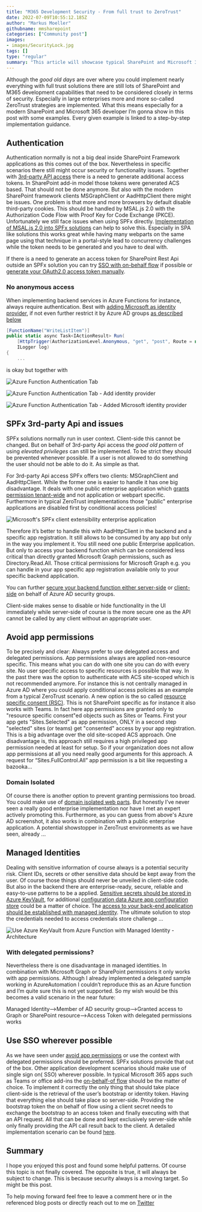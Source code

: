 ```yaml
---
title: "M365 Development Security - From full trust to ZeroTrust"
date: 2022-07-09T10:55:12.185Z
author: "Markus Moeller"
githubname: mmsharepoint
categories: ["Community post"]
images:
- images/SecurityLock.jpg
tags: []
type: "regular"
summary: "This article will showcase typical SharePoint and Microsoft 365 development security patterns. Those patterns can be applied especially in so-called ZeroTrust environments, too, and are linked to step-by-step implementation guidances."
---
```


Although the *good old days* are over where you could implement nearly everything with full trust solutions there are still lots of SharePoint and M365 development capabilities that need to be considered closely in terms of security. Especially in large enterprises more and more so-called ZeroTrust strategies are implemented. What this means especially for a modern SharePoint and Microsoft 365 developer I’m gonna show in this post with some examples. Every given example is linked to a step-by-step implementation guidance.

## Authentication

Authentication normally is not a big deal inside SharePoint Framework applications as this comes out of the box. Nevertheless in specific scenarios there still might occur security or functionality issues. Together with [3rd-party API access](#spfx-3rd-party-api-and-issues) there is a need to generate additional access tokens. In SharePoint add-in model those tokens were generated ACS based. That should not be done anymore. But also with the modern SharePoint framework clients MSGraphClient or AadHttpClient there might be issues. One problem is that more and more browsers by default disable third-party cookies. This should be handled by MSAL.js 2.0 with the Authorization Code Flow with Proof Key for Code Exchange (PKCE). Unfortunately we still face issues when using SPFx directly. [Implementation of MSAL.js 2.0 into SPFx solutions](https://mmsharepoint.wordpress.com/2020/08/15/using-msal-js-2-0-in-sharepoint-framework-spfx/) can help to solve this. Especially in SPA like solutions this works great while having many webparts on the same page using that technique in a portal-style lead to concurrency challenges while the token needs to be generated and you have to deal with.

If there is a need to generate an access token for SharePoint Rest Api outside an SPFx solution you can try [SSO with on-behalf flow](https://mmsharepoint.wordpress.com/2021/06/22/use-sharepoint-rest-api-in-microsoft-teams-with-sso-and-on-behalf-flow/) if possible or [generate your OAuth2.0 access token manually](https://mmsharepoint.wordpress.com/2021/12/04/testing-an-azure-function-using-delegated-access-with-postman/).

### No anonymous access

When implementing backend services in Azure Functions for instance, always require authentication. Best with [adding Microsoft as identity provider](https://mmsharepoint.wordpress.com/2022/06/04/fluidframework-and-azure-fluid-relay-service/#userauth), if not even further restrict it by Azure AD groups [as described below](#secure-user-specific)

```cs
[FunctionName("WriteListItem")]
public static async Task<IActionResult> Run(
    [HttpTrigger(AuthorizationLevel.Anonymous, "get", "post", Route = null)] HttpRequest req,
    ILogger log)
{
    ...
```

is okay but together with

![Azure Function Authentication Tab](images/03azfuncauthsettings.jpg)

![Azure Function Authentication Tab - Add identity provider](images/04addmsftauthprovidertoazfunc.jpg)

![Azure Function Authentication Tab - Added Microsoft identity provider](images/05editazfuncidentityproviderapp.jpg)

## SPFx 3rd-party Api and issues

SPFx solutions normally run in user context. Client-side this cannot be changed. But on behalf of 3rd-party Api access the *good old pattern* of using _elevated privileges_ can still be implemented. To be strict they should be prevented whenever possible. If a user is not allowed to do something the user should not be able to do it. As simple as that.

For 3rd-party Api access SPFx offers two clients: MSGraphClient and AadHttpClient. While the former one is easier to handle it has one big disadvantage. It deals with one public enterprise application which [grants permission tenant-wide](https://www.wictorwilen.se/blog/sharepoint-framework-and-microsoft-graph-access-convenient-but-be-very-careful/) and not application or webpart specific. Furthermore in typical ZeroTrust implementations those "public" enterprise applications are disabled first by conditional access policies!

![Microsoft's SPFx client extensibility enterprise application](images/SPFxClientExtensebiltyEnterpriseApp.png)

<a name="secure-user-specific"></a>

Therefore it’s better to handle this with AadHttpClient in the backend and a specific app registration. It still allows to be consumed by any app but only in the way you implement it. 
You still need one public Enterprise application. But only to access your backend function which can be considered less critical than directly granted Microsoft Graph permissions, such as Directory.Read.All. Those critical permissions for Microsoft Graph e.g. you can handle in your app specific app registration available only to your specific backend application. 

You can further [secure your backend function either server-side](https://mmsharepoint.wordpress.com/2022/03/02/restrict-calls-from-spfx-inside-azure-functions/) or [client-side](https://mmsharepoint.wordpress.com/2021/08/20/restrict-calls-to-azure-functions-from-spfx/) on behalf of Azure AD security groups.

Client-side makes sense to disable or hide functionality in the UI immediately while server-side of course is the more secure one as the API cannot be called by any client without an appropriate user. 

<a name="avoid-app-permissions"></a>
## Avoid app permissions

To be precisely and clear: Always prefer to use delegated access and delegated permissions. App permissions always are applied non-resource specific. This means what you can do with one site you can do with every site. No user specific access to specific resources is possible that way. In the past there was the option to authenticate with ACS site-scoped which is not recommended anymore. For instance this is not centrally managed in Azure AD where you could apply conditional access policies as an example from a typical ZeroTrust scenario. A new option is the so called [resource specific consent (RSC)](https://mmsharepoint.wordpress.com/2021/08/18/accessing-sharepoint-sites-with-resource-specific-consent-rsc-and-microsoft-graph/). This is not SharePoint specific as for instance it also works with Teams. 
In fact here app permissions are granted only to "resource specific consent"ed objects such as Sites or Teams. First your app gets "Sites.Selected" as app permission, ONLY in a second step "selected" sites (or teams) get "consented" access by your app registration.
This is a big advantage over the old site-scoped ACS approach. One disadvantage is, this approach still requires a high privileged app permission needed at least for setup. So if your organization does not allow app permissions at all you need really good arguments for this approach. A request for “Sites.FullControl.All” app permission is a bit like requesting a bazooka...

### Domain Isolated

Of course there is another option to prevent granting permissions too broad. You could make use of [domain isolated web parts](https://learn.microsoft.com/en-us/sharepoint/dev/spfx/web-parts/isolated-web-parts?WT.mc_id=M365-MVP-5004617). But honestly I’ve never seen a really good enterprise implementation nor have I met an expert actively promoting this. Furthermore, as you can guess from above's Azure AD screenshot, it also works in combination with a public enterprise application. A potential showstopper in ZeroTrust environments as we have seen, already ...

## Managed Identities

Dealing with sensitive information of course always is a potential security risk. Client IDs, secrets or other sensitive data should be kept away from the user. Of course those things should never be unveiled in client-side code. But also in the backend there are enterprise-ready, secure, reliable and easy-to-use patterns to be a applied. [Sensitive secrets should be stored in Azure KeyVault](https://mmsharepoint.wordpress.com/2019/01/11/secure-azure-functions-part-2-handle-certificates-with-azure-keyvault-when-accessing-sharepoint-online/), for additional [configuration data Azure app configuration store](https://mmsharepoint.wordpress.com/2021/05/17/configure-teams-applications-with-azure-app-configuration-nodejs/) could be a matter of choice. The [access to your back-end application should be established with managed identity](https://mmsharepoint.wordpress.com/2018/11/14/secure-azure-functions-part-1-use-azure-keyvault-secrets-when-accessing-microsoft-graph/). The ultimate solution to stop the credentials needed to access credentials store challenge ...

![Use Azure KeyVault from Azure Function with Managed Identity  - Architecture](images/01securelyaccessmsgraphfromazurefunction1.jpg)

### With delegated permissions?

Nevertheless there is one disadvantage in managed identities. In combination with Microsoft Graph or SharePoint permissions it only works with app permissions. Although I already implemented a delegated sample working in AzureAutomation I couldn’t reproduce this as an Azure function and I’m quite sure this is not yet supported. So my wish would be this becomes a valid scenario in the near future:

Managed Identity—>Member of AD security group—>Granted access to Graph or SharePoint resource—>Access Token with delegated permissions works 

## Use SSO wherever possible
As we have seen under [avoid app permissions](#avoid-app-permissions) or use the context with delegated permissions should be preferred. SPFx solutions provide that out of the box. Other application development scenarios should make use of single sign on( SSO) wherever possible. In typical Microsoft 365 apps such as Teams or office add-ins the [on-behalf-of flow](https://learn.microsoft.com/en-us/azure/active-directory/develop/v2-oauth2-on-behalf-of-flow?WT.mc_id=M365-MVP-5004617) should be the matter of choice.
To implement it correctly the only thing that should take place client-side is the retrieval of the user’s bootstrap or identity token. Having that everything else should take place so server-side. Providing the bootstrap token the on behalf of flow using a client secret needs to exchange the bootstrap to an access token and finally executing with that an API request. All that can be done and kept exclusively server-side while only finally providing the API call result back to the client.
A detailed implementation scenario can be found [here](https://mmsharepoint.wordpress.com/2022/08/31/extend-teams-apps-to-m365-with-sso-the-right-way/).


## Summary

I hope you enjoyed this post and found some helpful patterns. Of course this topic is not finally covered. The opposite is true, it will always be subject to change. This is because security always is a moving target. So might be this post.

To help moving forward feel free to leave a comment here or in the referenced blog posts or directly reach out to me on [Twitter](https://twitter.com/moeller2_0/)
